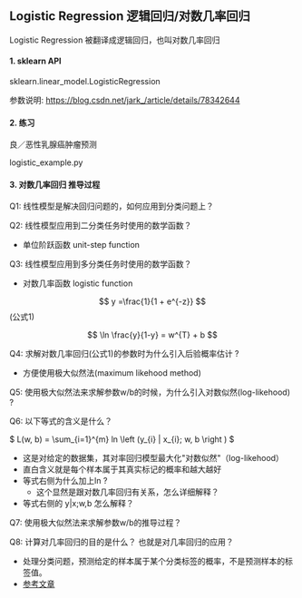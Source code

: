## Logistic Regression 逻辑回归/对数几率回归

Logistic Regression 被翻译成逻辑回归，也叫对数几率回归

#### 1. sklearn API

sklearn.linear_model.LogisticRegression 

参数说明: https://blog.csdn.net/jark_/article/details/78342644

#### 2. 练习

良／恶性乳腺癌肿瘤预测

logistic_example.py

#### 3. 对数几率回归 推导过程

Q1: 线性模型是解决回归问题的，如何应用到分类问题上？

Q2: 线性模型应用到二分类任务时使用的数学函数？

- 单位阶跃函数 unit-step function

Q3: 线性模型应用到多分类任务时使用的数学函数？

- 对数几率函数 logistic function

$$ y =\frac{1}{1 + e^{-z}} $$ (公式1)

$$ \ln  \frac{y}{1-y} = w^{T} + b $$  

Q4: 求解对数几率回归(公式1)的参数时为什么引入后验概率估计 ?

- 方便使用极大似然法(maximum likehood method)

Q5: 使用极大似然法来求解参数w/b的时候，为什么引入对数似然(log-likehood) ?

Q6: 以下等式的含义是什么？

$ L(w, b) = \sum_{i=1}^{m} ln \left (y_{i} | x_{i}; w, b \right ) $

- 这是对给定的数据集，其对率回归模型最大化"对数似然"（log-likehood）
- 直白含义就是每个样本属于其真实标记的概率和越大越好
- 等式右侧为什么加上ln ?
	- 这个显然是跟对数几率回归有关系，怎么详细解释？
- 等式右侧的 y|x;w,b 怎么解释？ 

Q7: 使用极大似然法来求解参数w/b的推导过程？

Q8: 计算对几率回归的目的是什么？ 也就是对几率回归的应用？

- 处理分类问题，预测给定的样本属于某个分类标签的概率，不是预测样本的标签值。
- [参考文章](https://www.cnblogs.com/JZ-Ser/articles/8474723.html)

